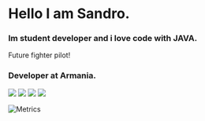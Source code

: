 # Hello I am Sandro.
### Im student developer and i love code with JAVA. 
Future fighter pilot!
### Developer at Armania.
<img src="https://img.shields.io/badge/Dev-Java-orange?style=for-the-badge"> <img src="https://img.shields.io/badge/Code-DevOps-red?style=for-the-badge"> <img src="https://img.shields.io/badge/Love-Bash-green?style=for-the-badge"> <img src="https://img.shields.io/badge/Like-TypeScript-blue?style=for-the-badge">

![Metrics](https://metrics.lecoq.io/Sandro642?template=classic&projects=1&activity=1&followup=1&languages=1&isocalendar=1&base=header%2C%20activity%2C%20community%2C%20repositories%2C%20metadata&base.indepth=false&base.hireable=false&base.skip=false&isocalendar=false&isocalendar.duration=half-year&languages=false&languages.limit=8&languages.threshold=0%25&languages.other=false&languages.colors=github&languages.sections=most-used&languages.indepth=false&languages.analysis.timeout=15&languages.categories=markup%2C%20programming&languages.recent.categories=markup%2C%20programming&languages.recent.load=300&languages.recent.days=14&followup=false&followup.sections=repositories&followup.indepth=false&followup.archived=true&activity=false&activity.limit=5&activity.load=300&activity.days=14&activity.visibility=all&activity.timestamps=false&activity.filter=all&projects=false&projects.limit=4&projects.descriptions=false&config.timezone=Europe%2FParis)
